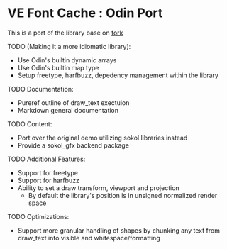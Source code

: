 # VE Font Cache : Odin Port

This is a port of the library base on [fork](https://github.com/hypernewbie/VEFontCache)

TODO (Making it a more idiomatic library):

* Use Odin's builtin dynamic arrays
* Use Odin's builtin map type
* Setup freetype, harfbuzz, depedency management within the library

TODO Documentation:

* Pureref outline of draw_text exectuion
* Markdown general documentation

TODO Content:

* Port over the original demo utilizing sokol libraries instead
* Provide a sokol_gfx backend package

TODO Additional Features:

* Support for freetype
* Support for harfbuzz
* Ability to set a draw transform, viewport and projection
  * By default the library's position is in unsigned normalized render space

TODO Optimizations:

* Support more granular handling of shapes by chunking any text from draw_text into visible and whitespace/formatting
